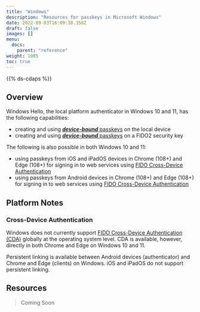 ```yaml
---
title: "Windows"
description: "Resources for passkeys in Microsoft Windows"
date: 2022-09-03T16:09:38.358Z
draft: false
images: []
menu:
  docs:
    parent: "reference"
weight: 1005
toc: true
---
```


{{% ds-cdaps %}}

## Overview

Windows Hello, the local platform authenticator in Windows 10 and 11, has the following capabilities:

- creating and using [***device-bound*** passkeys](/docs/reference/terms/#device-bound-passkey) on the local device
- creating and using [***device-bound*** passkeys](/docs/reference/terms/#device-bound-passkey) on a FIDO2 security key

The following is also possible in both Windows 10 and 11:

- using passkeys from iOS and iPadOS devices in Chrome (108+) and Edge (108+) for signing in to web services using [FIDO Cross-Device Authentication](/docs/reference/terms/#cross-device-authentication-cda)
- using passkeys from Android devices in Chrome (108+) and Edge (108+) for signing in to web services using [FIDO Cross-Device Authentication](/docs/reference/terms/#cross-device-authentication-cda)

## Platform Notes

### Cross-Device Authentication

Windows does not currently support [FIDO Cross-Device Authentication (CDA)](/docs/reference/terms/#cross-device-authentication-cda) globally at the operating system level. CDA is available, however, directly in both Chrome and Edge on Windows 10 and 11.

Persistent linking is available between Android devices (authenticator) and Chrome and Edge (clients) on Windows. iOS and iPadOS do not support persistent linking.

## Resources

> Coming Soon

